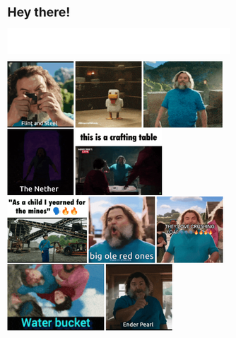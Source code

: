 # Hey there!

![Typing SVG](resources/minecraftmovie/quotes.svg)

<img alt="flint and steel" src="resources/minecraftmovie/1.gif" style="height: 150px;"> <img alt="chicken jockey" src="resources/minecraftmovie/2.gif" style="height: 150px;"> <img alt="i am steve" src="resources/minecraftmovie/3.gif" style="height: 150px;"> <img alt="the nether" src="resources/minecraftmovie/4.gif" style="height: 150px;"> <img alt="this is a crafting table" src="resources/minecraftmovie/5.gif" style="height: 150px;"> <img alt="as a child i yearned for the mines" src="resources/minecraftmovie/6.gif" style="height: 150px;"> <img alt="big ol red ones" src="resources/minecraftmovie/7.gif" style="height: 150px;"> <img alt="they love crushing loaf" src="resources/minecraftmovie/8.gif" style="height: 150px;"> <img alt="water bucket release" src="resources/minecraftmovie/9.gif" style="height: 150px;"> <img alt="ender pearl" src="resources/minecraftmovie/10.gif" style="height: 150px;">

